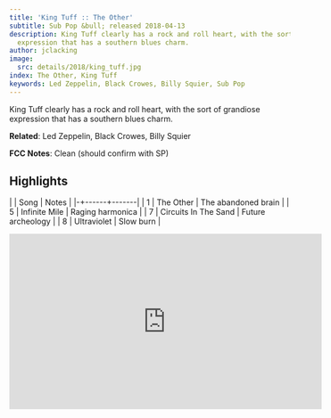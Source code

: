 ```yaml
---
title: 'King Tuff :: The Other'
subtitle: Sub Pop &bull; released 2018-04-13
description: King Tuff clearly has a rock and roll heart, with the sort of grandiose
  expression that has a southern blues charm.
author: jclacking
image:
  src: details/2018/king_tuff.jpg
index: The Other, King Tuff
keywords: Led Zeppelin, Black Crowes, Billy Squier, Sub Pop
---
```

King Tuff clearly has a rock and roll heart, with the sort of grandiose expression that has a southern blues charm.<!--more-->

**Related**: Led Zeppelin, Black Crowes, Billy Squier

**FCC Notes**: Clean (should confirm with SP)

## Highlights

| | Song | Notes |
|-+------+-------|
| 1 | The Other | The abandoned brain |
| 5 | Infinite Mile | Raging harmonica |
| 7 | Circuits In The Sand | Future archeology |
| 8 | Ultraviolet | Slow burn |

<div class="tlo-detail-video"><iframe width="560" height="315" src="https://www.youtube.com/embed/AVHMYQJBUs0" frameborder="0" allow="autoplay; encrypted-media" allowfullscreen></iframe></div>

